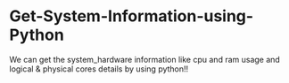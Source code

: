 # Get-System-Information-using-Python

We can get the system_hardware information like cpu and ram usage and logical & physical cores details by using python!!
